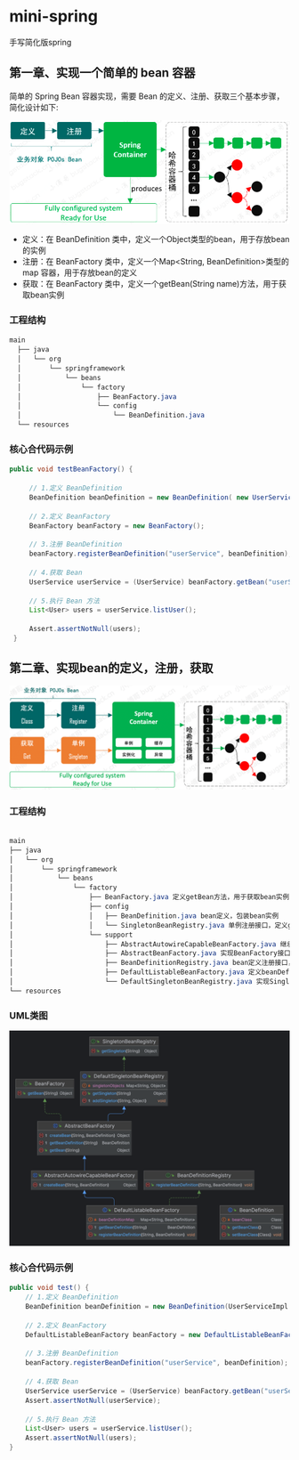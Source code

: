 # mini-spring
手写简化版spring

## 第一章、实现一个简单的 bean 容器

简单的 Spring Bean 容器实现，需要 Bean 的定义、注册、获取三个基本步骤，简化设计如下:

![img.png](doc/images/img.png)

- 定义：在 BeanDefinition 类中，定义一个Object类型的bean，用于存放bean的实例
- 注册：在 BeanFactory 类中，定义一个Map<String, BeanDefinition>类型的 map 容器，用于存放bean的定义
- 获取：在 BeanFactory 类中，定义一个getBean(String name)方法，用于获取bean实例

### 工程结构
```css
main
  ├── java
  │   └── org
  │       └── springframework
  │           └── beans
  │               └── factory
  │                   ├── BeanFactory.java
  │                   └── config
  │                       └── BeanDefinition.java
  └── resources
```

### 核心合代码示例
```java
public void testBeanFactory() {

     // 1.定义 BeanDefinition
     BeanDefinition beanDefinition = new BeanDefinition( new UserServiceImpl());
     
     // 2.定义 BeanFactory
     BeanFactory beanFactory = new BeanFactory();
     
     // 3.注册 BeanDefinition
     beanFactory.registerBeanDefinition("userService", beanDefinition);
     
     // 4.获取 Bean
     UserService userService = (UserService) beanFactory.getBean("userService");
     
     // 5.执行 Bean 方法
     List<User> users = userService.listUser();
     
     Assert.assertNotNull(users);
 }
```


## 第二章、实现bean的定义，注册，获取

![img.png](doc/images/img1.png)

### 工程结构
```css

main
├── java
│   └── org
│       └── springframework
│           └── beans
│               └── factory
│                   ├── BeanFactory.java 定义getBean方法，用于获取bean实例
│                   ├── config
│                   │   ├── BeanDefinition.java bean定义，包装bean实例
│                   │   └── SingletonBeanRegistry.java 单例注册接口，定义getSingleton方法，通过beanName获取bean实例
│                   └── support
│                       ├── AbstractAutowireCapableBeanFactory.java 继承AbstractBeanFactory类，实现根据beanDefiniiton创建bean的createBean方法
│                       ├── AbstractBeanFactory.java 实现BeanFactory接口，实现getBean方法，用于获取bean实例；继承DefaultSingletonBeanRegistry类，继承获取和注册单例bean实例的能力
│                       ├── BeanDefinitionRegistry.java bean定义注册接口，定义registerBeanDefinition方法，用于注册bean定义
│                       ├── DefaultListableBeanFactory.java 定义beanDefinitionMap属性，用于存放bean定义，实现注册和获取 beanDefinition 的能力
│                       └── DefaultSingletonBeanRegistry.java 实现SingletonBeanRegistry接口，定义singletonObjects属性，用于存放单例bean实例，新增addSingleton方法，用于注册单例bean实例
└── resources

```


### UML类图
![img.png](doc/images/spring-chapter-2-UML.png)

### 核心合代码示例
```java
public void test() {
    // 1.定义 BeanDefinition
    BeanDefinition beanDefinition = new BeanDefinition(UserServiceImpl.class);
    
    // 2.定义 BeanFactory
    DefaultListableBeanFactory beanFactory = new DefaultListableBeanFactory();
    
    // 3.注册 BeanDefinition
    beanFactory.registerBeanDefinition("userService", beanDefinition);
    
    // 4.获取 Bean
    UserService userService = (UserService) beanFactory.getBean("userService");
    Assert.assertNotNull(userService);
    
    // 5.执行 Bean 方法
    List<User> users = userService.listUser();
    Assert.assertNotNull(users);
}
```